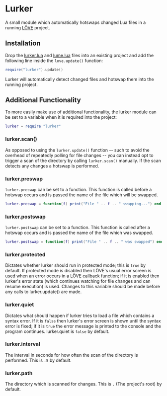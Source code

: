 # Lurker

A small module which automatically hotswaps changed Lua files in a running
[LÖVE](http://love2d.org) project.


## Installation

Drop the [lurker.lua](lurker.lua?raw=1) and
[lume.lua](https://raw.github.com/rxi/lume/master/lume.lua) files into an
existing project and add the following line inside the `love.update()`
function:
```lua
require("lurker").update()
```
Lurker will automatically detect changed files and hotswap them into the
running project.


## Additional Functionality

To more easily make use of additional functionality, the lurker module can be
set to a variable when it is required into the project:
```lua
lurker = require "lurker"
```

### lurker.scan()
As opposed to using the `lurker.update()` function -- such to avoid the
overhead of repeatedly polling for file changes -- you can instead opt to
trigger a scan of the directory by calling `lurker.scan()` manually. If the
scan detects any changes a hotswap is performed.

### lurker.preswap
`lurker.preswap` can be set to a function. This function is called before a
hotswap occurs and is passed the name of the file which will be swapped.
```lua
lurker.preswap = function(f) print("File " .. f .. " swapping...") end
```

### lurker.postswap
`lurker.postswap` can be set to a function. This function is called after a
hotswap occurs and is passed the name of the file which was swapped.
```lua
lurker.postswap = function(f) print("File " .. f .. " was swapped") end
```

### lurker.protected
Dictates whether lurker should run in protected mode; this is `true` by
default. If protected mode is disabled then LÖVE's usual error screen is used
when an error occurs in a LÖVE callback function; if it is enabled then
lurker's error state (which continues watching for file changes and can resume
execution) is used. Changes to this variable should be made before any calls to
lurker.update() are made.

### lurker.quiet
Dictates what should happen if lurker tries to load a file which contains a
syntax error. If it is `false` then lurker's error screen is shown until the
syntax error is fixed; if it is `true` the error message is printed to the
console and the program continues. lurker.quiet is `false` by default.

### lurker.interval
The interval in seconds for how often the scan of the directory is performed.
This is `.5` by default.

### lurker.path
The directory which is scanned for changes. This is `.` (The project's root) by
default.
